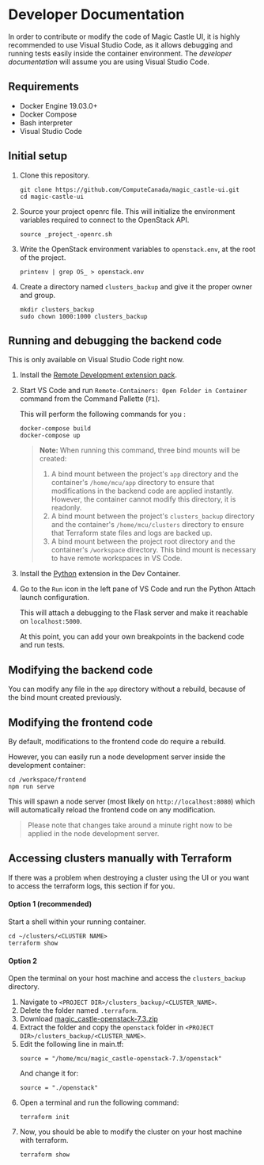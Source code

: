 # Developer Documentation

In order to contribute or modify the code of Magic Castle UI, it is highly recommended to use Visual Studio Code, as it allows debugging and running tests easily inside the container environment. The _developer documentation_ will assume you are using Visual Studio Code.

## Requirements

- Docker Engine 19.03.0+
- Docker Compose
- Bash interpreter
- Visual Studio Code

## Initial setup

1. Clone this repository.
   ```
   git clone https://github.com/ComputeCanada/magic_castle-ui.git
   cd magic-castle-ui
   ```
2. Source your project openrc file. This will initialize the environment variables required to connect to the OpenStack API.
   ```
   source _project_-openrc.sh
   ```
3. Write the OpenStack environment variables to `openstack.env`, at the root of the project.
   ```
   printenv | grep OS_ > openstack.env
   ```
4. Create a directory named `clusters_backup` and give it the proper owner and group.
   ```
   mkdir clusters_backup
   sudo chown 1000:1000 clusters_backup
   ```

## Running and debugging the backend code

This is only available on Visual Studio Code right now.

1. Install the [Remote Development extension pack](https://marketplace.visualstudio.com/items?itemName=ms-vscode-remote.vscode-remote-extensionpack).

2. Start VS Code and run `Remote-Containers: Open Folder in Container` command from the Command Pallette (`F1`).

   This will perform the following commands for you :
   ```
   docker-compose build
   docker-compose up
   ```

   > **Note:** When running this command, three bind mounts will be created:
   > 1. A bind mount between the project's `app` directory and the container's `/home/mcu/app` directory to ensure that modifications in the backend code are applied instantly. However, the container cannot modify this directory, it is readonly.
   > 2. A bind mount between the project's `clusters_backup` directory and the container's `/home/mcu/clusters` directory to ensure that Terraform state files and logs are backed up.
   > 3. A bind mount between the project root directory and the container's `/workspace` directory. This bind mount is necessary to have remote workspaces in VS Code.

3. Install the [Python](https://marketplace.visualstudio.com/items?itemName=ms-python.python) extension in the Dev Container.

4. Go to the `Run` icon in the left pane of VS Code and run the Python Attach launch configuration.
   
   This will attach a debugging to the Flask server and make it reachable on `localhost:5000`.

   At this point, you can add your own breakpoints in the backend code and run tests.

## Modifying the backend code

You can modify any file in the `app` directory
without a rebuild, because of the bind mount created previously.

## Modifying the frontend code

By default, modifications to the frontend code do require a rebuild.

However, you can easily run a node development server inside the development container:
````shell script
cd /workspace/frontend
npm run serve
````
This will spawn a node server (most likely on `http://localhost:8080`) which will automatically reload the frontend code
on any modification.

> Please note that changes take around a minute right now to be applied in the node development server.


## Accessing clusters manually with Terraform

If there was a problem when destroying a cluster using the UI or you want to access the terraform logs,
this section if for you.

#### Option 1 (recommended)
Start a shell within your running container.
```shell script
cd ~/clusters/<CLUSTER NAME>
terraform show
```

#### Option 2
Open the terminal on your host machine and access the `clusters_backup` directory.
1. Navigate to `<PROJECT DIR>/clusters_backup/<CLUSTER_NAME>`.
2. Delete the folder named `.terraform`.
3. Download [magic_castle-openstack-7.3.zip
](https://github.com/ComputeCanada/magic_castle/releases/download/7.3/magic_castle-openstack-7.3.zip)
4. Extract the folder and copy the `openstack` folder in `<PROJECT DIR>/clusters_backup/<CLUSTER_NAME>`.
5. Edit the following line in main.tf:
   ```
   source = "/home/mcu/magic_castle-openstack-7.3/openstack"
   ```
   And change it for:
   ```
   source = "./openstack"
   ```
6. Open a terminal and run the following command:
   ````
   terraform init
   ````
7. Now, you should be able to modify the cluster on your host machine with terraform.
   ```
   terraform show
   ```

